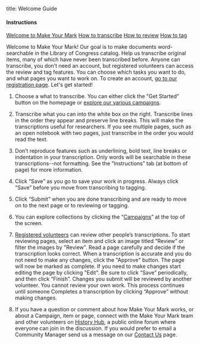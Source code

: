 title: Welcome Guide

<div class="row">
  <div class="col-3">
    <div class="nav flex-column">
   <h4>Instructions</h4>
  <a class="nav-link active" href="/help-center/welcome-guide/">Welcome to Make Your Mark</a>
  <a class="nav-link" href="/help-center/how-to-transcribe/">How to transcribe</a>
  <a class="nav-link" href="/help-center/how-to-review/">How to review</a>
  <a class="nav-link" href="/help-center/how-to-tag">How to tag</a>
    </div>
  </div>
  <div class="col-9">

Welcome to Make Your Mark! Our goal is to make documents word-searchable in the Library of Congress catalog. Help us transcribe original items, many of which have never been transcribed before. Anyone can transcribe, you don’t need an account, but registered volunteers can access the review and tag features. You can choose which tasks you want to do, and what pages you want to work on. To create an account, [go to our registration page](/account/register). Let's get started!

1. Choose a what to transcribe. You can either click the "Get Started" button on the homepage or [explore our various campaigns](/campaigns).

2. Transcribe what you can into the white box on the right. Transcribe lines in the order they appear and preserve line breaks. This will make the transcriptions useful for researchers. If you see multiple pages, such as an open notebook with two pages, just transcribe in the order you would read the text.

3. Don’t reproduce features such as underlining, bold text, line breaks or indentation in your transcription. Only words will be searchable in these transcriptions--not formatting. See the “Instructions” tab (at bottom of page) for more information.

4. Click “Save” as you go to save your work in progress. Always click “Save” before you move from transcribing to tagging.

5. Click “Submit” when you are done transcribing and are ready to move on to the next page or to reviewing or tagging.

6. You can explore collections by clicking the “[Campaigns](/campaigns)” at the top of the screen.

7. [Registered volunteers](/account/register) can review other people’s transcriptions. To start reviewing pages, select an item and click an image titled “Review” or filter the images by "Review". Read a page carefully and decide if the transcription looks correct. When a transcription is accurate and you do not need to make any changes, click the "Approve" button. The page will now be marked as complete. If you need to make changes start editing the page by clicking "Edit". Be sure to click “Save” periodically, and then click “Finish”. Changes you submit will be reviewed by another volunteer. You cannot review your own work. This process continues until someone Completes a transcription by clicking “Approve” without making changes.

8. If you have a question or comment about how Make Your Mark works, or about a Campaign, item or page, connect with the Make Your Mark team and other volunteers on [History Hub](https://historyhub.history.gov/community/make-your-mark/), a public online forum where everyone can join in the discussion. If you would prefer to email a Community Manager send us a message on our [Contact Us](/contact/) page.

</div>
</div>
